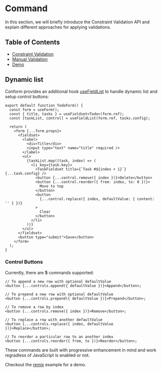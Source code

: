 # Command

In this section, we will briefly introduce the Constraint Validation API and explain different approaches for applying validations.

<!-- aside -->

## Table of Contents

- [Constraint Validation](#constraint-validation)
- [Manual Validation](#manual-validation)
- [Demo](#demo)

<!-- /aside -->

## Dynamic list

Conform provides an additional hook [useFieldList](/packages/conform-react/README.md#usefieldlist) to handle dynamic list and setup control buttons:

```tsx
export default function TodoForm() {
  const form = useForm();
  const { title, tasks } = useFieldset<Todo>(form.ref);
  const [taskList, control] = useFieldList(form.ref, tasks.config);

  return (
    <form {...form.props}>
      <fieldset>
        <label>
          <div>Title</div>
          <input type="text" name="title" required />
        </label>
        <ul>
          {taskList.map((task, index) => (
            <li key={task.key}>
              <TaskFieldset title={`Task #${index + 1}`} {...task.config} />
              <button {...control.remove({ index })}>Delete</button>
              <button {...control.reorder({ from: index, to: 0 })}>
                Move to top
              </button>
              <button
                {...control.replace({ index, defaultValue: { content: '' } })}
              >
                Clear
              </button>
            </li>
          ))}
        </ul>
      </fieldset>
      <button type="submit">Save</button>
    </form>
  );
}
```

### Control Buttons

Currently, there are **5** commands supported:

```tsx
// To append a new row with optional defaultValue
<button {...controls.append({ defaultValue })}>Append</button>;

// To prepend a new row with optional defaultValue
<button {...controls.prepend({ defaultValue })}>Prepend</button>;

// To remove a row by index
<button {...controls.remove({ index })}>Remove</button>;

// To replace a row with another defaultValue
<button {...controls.replace({ index, defaultValue })}>Replace</button>;

// To reorder a particular row to an another index
<button {...controls.reorder({ from, to })}>Reorder</button>;
```

These commands are built with progressive enhancement in mind and work regradless of JavaScript is enabled or not.

Checkout the [remix](/docs/integrations/remix) example for a demo.
